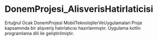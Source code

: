# DonemProjesi_AlisverisHatirlaticisi
Ertuğrul Ocak DonemProjesi MobilTeknolojilerVeUygulamalari
Proje kapsamında bir alışveriş hatırlatıcısı hazırlanmıştır. Uygulama kotlin programlama dili ile geliştirilmiştir. 
